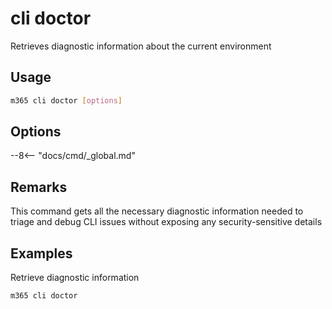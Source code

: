 # cli doctor

Retrieves diagnostic information about the current environment

## Usage

```sh
m365 cli doctor [options]
```

## Options

--8<-- "docs/cmd/_global.md"

## Remarks

This command gets all the necessary diagnostic information needed to triage and debug CLI issues without exposing any security-sensitive details

## Examples

Retrieve diagnostic information

```sh
m365 cli doctor
```